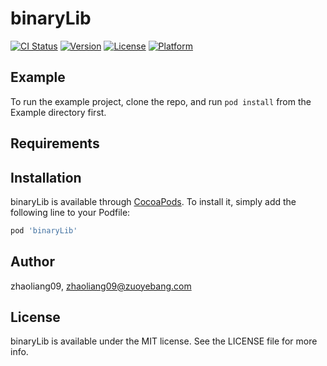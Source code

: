 # binaryLib

[![CI Status](https://img.shields.io/travis/zhaoliang09/binaryLib.svg?style=flat)](https://travis-ci.org/zhaoliang09/binaryLib)
[![Version](https://img.shields.io/cocoapods/v/binaryLib.svg?style=flat)](https://cocoapods.org/pods/binaryLib)
[![License](https://img.shields.io/cocoapods/l/binaryLib.svg?style=flat)](https://cocoapods.org/pods/binaryLib)
[![Platform](https://img.shields.io/cocoapods/p/binaryLib.svg?style=flat)](https://cocoapods.org/pods/binaryLib)

## Example

To run the example project, clone the repo, and run `pod install` from the Example directory first.

## Requirements

## Installation

binaryLib is available through [CocoaPods](https://cocoapods.org). To install
it, simply add the following line to your Podfile:

```ruby
pod 'binaryLib'
```

## Author

zhaoliang09, zhaoliang09@zuoyebang.com

## License

binaryLib is available under the MIT license. See the LICENSE file for more info.
